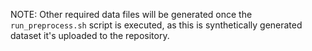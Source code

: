 NOTE: Other required data files will be generated once the `run_preprocess.sh` script is executed, as this is synthetically generated dataset it's uploaded to the repository.
